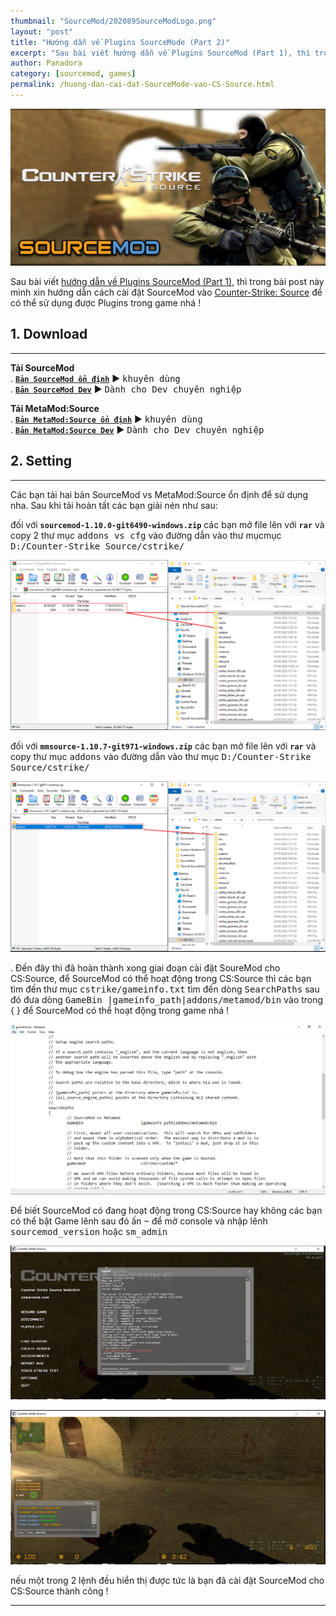 ```yaml
---
thumbnail: "SourceMod/202089SourceModLogo.png"
layout: "post"
title: "Hướng dẫn về Plugins SourceMode (Part 2)"
excerpt: "Sau bài viết hướng dẫn về Plugins SourceMod (Part 1), thì trong bài post này mình xin hướng dẫn cách cài đặt SourceMod"
author: Panadora
category: [sourcemod, games]
permalink: /huong-dan-cai-dat-SourceMode-vao-CS-Source.html
---
```


![image-title](../assets/images/SourceMod/202089SourceModLogo.png)

Sau bài viết [hướng dẫn về Plugins SourceMod (Part 1)](sourcemods/huong-dan-viet-plugin-part-1.html), thì trong bài post này mình xin hướng dẫn cách cài đặt SourceMod vào [Counter-Strike: Source](https://store.steampowered.com/app/240/CounterStrike_Source/) để có thể sử dụng được Plugins trong game nhá !

## 1. Download ##
<hr>

**Tải SourceMod**<br>
 . [**`Bản SourceMod ổn định`**](https://www.sourcemod.net/downloads.php?branch=stable) ► <kbd>khuyên dùng</kbd> <br>
 . [**`Bản SourceMod Dev`**](https://www.sourcemod.net/downloads.php?branch=dev) ► <kbd>Dành cho Dev chuyên nghiệp</kbd>

**Tải MetaMod:Source**<br>
 . [**`Bản MetaMod:Source ổn định`**](http://www.sourcemm.net/downloads.php?branch=stable) ► <kbd>khuyên dùng</kbd> <br>
 . [**`Bản MetaMod:Source Dev`**](http://www.sourcemm.net/downloads.php/?branch=master) ► <kbd>Dành cho Dev chuyên nghiệp</kbd>

## 2. Setting ##
<hr>

Các bạn tải hai bản SourceMod vs MetaMod:Source ổn định để sử dụng nha. Sau khi tải hoàn tất các bạn giải nén như sau:

đối với **`sourcemod-1.10.0-git6490-windows.zip`** các bạn mở file lên với **`rar`** và copy 2 thư mục <kbd>addons vs cfg</kbd> vào đường dẫn vào thư mụcmục <kbd>D:/Counter-Strike Source/cstrike/</kbd>

![tutorial-1](../assets/images/SourceMod/202086Tutorial1.PNG)

đối với **`mmsource-1.10.7-git971-windows.zip`** các bạn mở file lên với **`rar`** và copy thư mục <kbd>addons</kbd> vào đường dẫn vào thư mục <kbd>D:/Counter-Strike Source/cstrike/</kbd>

![tutorial-2](../assets/images/SourceMod/202086Tutoriral2.PNG)

 . Đến đây thì đã hoàn thành xong giai đoạn cài đặt SoureMod cho CS:Source, để SourceMod có thể hoạt động trong CS:Source thì các bạn tìm đến thư mục <kbd>cstrike/gameinfo.txt</kbd> tìm đến dòng <kbd>SearchPaths</kbd> sau đó đưa dòng <kbd>GameBin				|gameinfo_path|addons/metamod/bin</kbd> vào trong {  } để SourceMod có thể hoạt động trong game nhá !

 ![tutorial-3](../assets/images/SourceMod/gameinfo.PNG)

Để biết SourceMod có đang hoạt động trong CS:Source hay không các bạn có thể bật Game lênh sau đó ấn <kbd> ~</kbd> để mở console và nhập lênh <kbd>sourcemod_version</kbd> hoặc <kbd>sm_admin</kbd>

![tutorial-4](../assets/images/SourceMod/SourceModVersion.PNG)

![tutorial-5](../assets/images/SourceMod/sm_admin.PNG)

nếu một trong 2 lệnh đều hiển thị được tức là bạn đã cài đặt SourceMod cho CS:Source thành công !

<hr>
